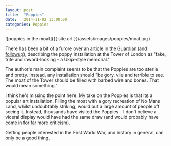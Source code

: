 ```yaml
---
layout: post
title:  "Poppies"
date:   2014-11-02 13:00:00
categories: Poppies
---
```


![poppies in the moat]({{ site.url }}/assets/images/poppies/moat.jpg)

There has been a bit of a furore over an [article] in the Guardian (and [followup]), describing the poppy installation at the Tower of London as "fake, trite and inward-looking – a Ukip-style memorial."

The author's main complaint seems to be that the Poppies are too sterile and pretty.  Instead, any installation should "be gory, vile and terrible to see. The moat of the Tower should be filled with barbed wire and bones. That would mean something."

I think he's missing the point here. My take on the Poppies is that its a popular art installation.  Filling the moat with a gory recreation of No Mans Land, whilst undoubtably striking, would put a large amount of people off seeing it.  Instead, thousands have visited the Poppies - I don't believe a viceral display would have had the same draw (and would probably have come in for far more criticism).

Getting people interested in the First World War, and history in general, can only be a good thing.

[article]: http://www.theguardian.com/artanddesign/jonathanjonesblog/2014/oct/28/tower-of-london-poppies-ukip-remembrance-day
[followup]: http://www.theguardian.com/commentisfree/2014/oct/31/world-war-one-poppies-memorial-cameron